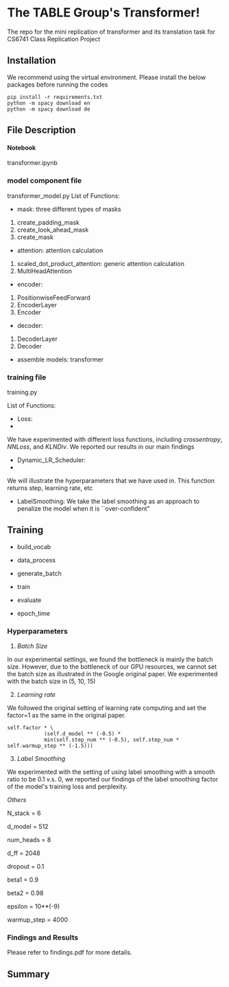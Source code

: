 # The TABLE Group's Transformer!

The repo for the mini replication of transformer and its translation task for CS6741 Class Replication Project

## Installation
We recommend using the virtual environment. Please install the below packages before running the codes

```
pip install -r requirements.txt
python -m spacy download en
python -m spacy download de
```

## File Description

#### Notebook

transformer.ipynb

### model component file
transformer_model.py
List of Functions:
- mask: three different types of masks
1. create_padding_mask
2. create_look_ahead_mask
3. create_mask

- attention: attention calculation
1. scaled_dot_product_attention: generic attention calculation
2. MultiHeadAttention

- encoder:
1. PositionwiseFeedForward
2. EncoderLayer
3. Encoder

- decoder:
1. DecoderLayer
2. Decoder

- assemble models:
transformer

### training file
training.py

List of Functions:

- Loss:
- 
We have experimented with different loss functions, including *crossentropy*, *NNLoss*, and *KLNDiv*. We reported our results in our main findings

- Dynamic_LR_Scheduler:
- 
We will illustrate the hyperparameters that we have used in. This function returns step, learning rate, etc 

- LabelSmoothing:
We take the label smoothing as an approach to penalize the model when it is ``over-confident"

## Training
- build_vocab

- data_process

- generate_batch

- train

- evaluate

- epoch_time

### Hyperparameters

1. *Batch Size*

In our experimental settings, we found the bottleneck is mainly the batch size. However, due to the bottleneck of our GPU resources, we cannot set the batch size as illustrated in the Google original paper.
We experimented with the batch size in (5, 10, 15)

2. *Learning rate*

We followed the original setting of learning rate computing and set the factor=1 as the same in the original paper.  

```
self.factor * \
            (self.d_model ** (-0.5) *
            min(self.step_num ** (-0.5), self.step_num * self.warmup_step ** (-1.5)))
```

3. *Label Smoothing*

We experimented with the setting of using label smoothing with a smooth ratio to be 0.1 v.s. 0, we reported our findings of the label smoothing factor of the model's training loss and perplexity. 

 *Others*
 
N_stack = 6

d_model = 512

num_heads = 8

d_ff = 2048

dropout = 0.1

beta1 = 0.9

beta2 = 0.98

epsilon = 10**(-9)

warmup_step = 4000


### Findings and Results
Please refer to findings.pdf for more details. 

## Summary
